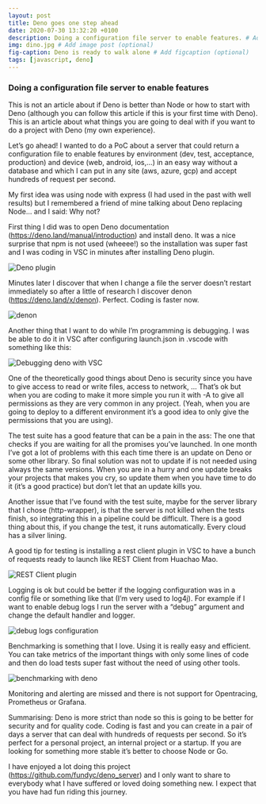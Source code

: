 ```yaml
---
layout: post
title: Deno goes one step ahead
date: 2020-07-30 13:32:20 +0100
description: Doing a configuration file server to enable features. # Add post description (optional)
img: dino.jpg # Add image post (optional)
fig-caption: Deno is ready to walk alone # Add figcaption (optional)
tags: [javascript, deno]
---
```

### Doing a configuration file server to enable features

This is not an article about if Deno is better than Node or how to start with Deno (although you can follow this article if this is your first time with Deno). This is an article about what things you are going to deal with if you want to do a project with Deno (my own experience).

Let’s go ahead! I wanted to do a PoC about a server that could return a configuration file to enable features by environment (dev, test, acceptance, production) and device (web, android, ios,…) in an easy way without a database and which I can put in any site (aws, azure, gcp) and accept hundreds of request per second.

My first idea was using node with express (I had used in the past with well results) but I remembered a friend of mine talking about Deno replacing Node… and I said: Why not?

First thing I did was to open Deno documentation (https://deno.land/manual/introduction) and install deno. It was a nice surprise that npm is not used (wheeee!) so the installation was super fast and I was coding in VSC in minutes after installing Deno plugin.

![Deno plugin]({{site.baseurl}}/assets/img/deno_plugin.png)

Minutes later I discover that when I change a file the server doesn’t restart immediately so after a little of research I discover denon (https://deno.land/x/denon). Perfect. Coding is faster now.

![denon]({{site.baseurl}}/assets/img/denon.png)

Another thing that I want to do while I’m programming is debugging. I was be able to do it in VSC after configuring launch.json in .vscode with something like this:

![Debugging deno with VSC]({{site.baseurl}}/assets/img/debugging_deno.png)

One of the theoretically good things about Deno is security since you have to give access to read or write files, access to network, … That’s ok but when you are coding to make it more simple you run it with -A to give all permissions as they are very common in any project. (Yeah, when you are going to deploy to a different environment it’s a good idea to only give the permissions that you are using).

The test suite has a good feature that can be a pain in the ass: The one that checks if you are waiting for all the promises you’ve launched. In one month I’ve got a lot of problems with this each time there is an update on Deno or some other library. So final solution was not to update if is not needed using always the same versions. When you are in a hurry and one update breaks your projects that makes you cry, so update them when you have time to do it (it’s a good practice) but don’t let that an update kills you.

Another issue that I’ve found with the test suite, maybe for the server library that I chose (http-wrapper), is that the server is not killed when the tests finish, so integrating this in a pipeline could be difficult. There is a good thing about this, if you change the test, it runs automatically. Every cloud has a silver lining.

A good tip for testing is installing a rest client plugin in VSC to have a bunch of requests ready to launch like REST Client from Huachao Mao.

![REST Client plugin]({{site.baseurl}}/assets/img/rest_client.png)

Logging is ok but could be better if the logging configuration was in a config file or something like that (I’m very used to log4j). For example if I want to enable debug logs I run the server with a “debug” argument and change the default handler and logger.

![debug logs configuration]({{site.baseurl}}/assets/img/debug_logs.png)

Benchmarking is something that I love. Using it is really easy and efficient. You can take metrics of the important things with only some lines of code and then do load tests super fast without the need of using other tools.

![benchmarking with deno]({{site.baseurl}}/assets/img/benchmarking.png)

Monitoring and alerting are missed and there is not support for Opentracing, Prometheus or Grafana. 

Summarising: Deno is more strict than node so this is going to be better for security and for quality code. Coding is fast and you can create in a pair of days a server that can deal with hundreds of requests per second. So it’s perfect for a personal project, an internal project or a startup. If you are looking for something more stable it’s better to choose Node or Go.

I have enjoyed a lot doing this project (https://github.com/fundyc/deno_server) and I only want to share to everybody what I have suffered or loved doing something new. I expect that you have had fun riding this journey.